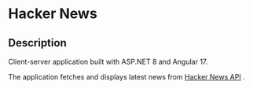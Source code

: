 # Hacker News

## Description
Client-server application built with ASP.NET 8 and Angular 17. 

The application fetches and displays latest news from [Hacker News API](https://github.com/HackerNews/API) .
